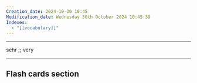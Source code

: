 ```yaml
---
Creation_date: 2024-10-30 10:45
Modification_date: Wednesday 30th October 2024 10:45:39
Indexes:
  - "[[vocabulary]]"
---
```


----

sehr ;; very



















---
## Flash cards section
